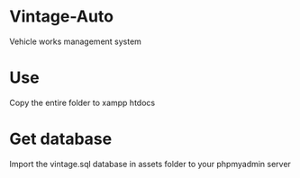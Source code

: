 # Vintage-Auto
 Vehicle works management system

# Use
 Copy the entire folder to xampp htdocs

 # Get database
 Import the vintage.sql database in assets folder to your phpmyadmin server